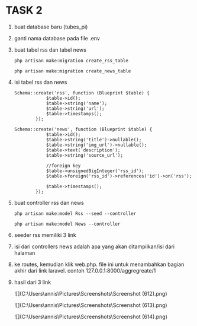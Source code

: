# TASK 2



1. buat database baru (tubes_pi)

2. ganti nama database pada file .env

3. buat tabel rss dan tabel news

   ```
   php artisan make:migration create_rss_table
   ```

   ```
   php artisan make:migration create_news_table
   ```

   

4. isi tabel rss dan news

   ```
   Schema::create('rss', function (Blueprint $table) {
               $table->id();
               $table->string('name');
               $table->string('url');
               $table->timestamps();
           });
   ```

   ```
   Schema::create('news', function (Blueprint $table) {
               $table->id();
               $table->string('title')->nullable();
               $table->string('img_url')->nullable();
               $table->text('description');
               $table->string('source_url');
   
               //foreign key
               $table->unsignedBigInteger('rss_id');
               $table->foreign('rss_id')->references('id')->on('rss');
               
               $table->timestamps();
           });
   ```



5. buat controller rss dan news

   ```
   php artisan make:model Rss --seed --controller
   ```

   ```
   php artisan make:model News --controller
   ```

   

6. seeder rss memiliki 3 link

7. isi dari controllers news adalah apa yang akan ditampilkan/isi dari halaman

8. ke routes, kemudian klik web.php. file ini untuk menambahkan bagian akhir dari link laravel. contoh 127.0.0.1:8000/aggregreate/1

9. hasil dari 3 link

   ![](C:\Users\annis\Pictures\Screenshots\Screenshot (612).png)

   ![](C:\Users\annis\Pictures\Screenshots\Screenshot (613).png)

   ![](C:\Users\annis\Pictures\Screenshots\Screenshot (614).png)

   